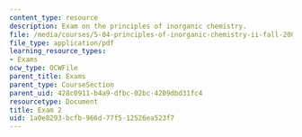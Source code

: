 ```yaml
---
content_type: resource
description: Exam on the principles of inorganic chemistry.
file: /media/courses/5-04-principles-of-inorganic-chemistry-ii-fall-2008/1a0e8293bcfb966d77f512526ea523f7_exam2.pdf
file_type: application/pdf
learning_resource_types:
- Exams
ocw_type: OCWFile
parent_title: Exams
parent_type: CourseSection
parent_uid: 428c0911-b4a9-dfbc-02bc-4209dbd31fc4
resourcetype: Document
title: Exam 2
uid: 1a0e8293-bcfb-966d-77f5-12526ea523f7
---
```

